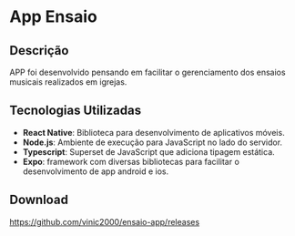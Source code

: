 # App Ensaio

## Descrição
APP foi desenvolvido pensando em facilitar o gerenciamento dos ensaios musicais realizados em igrejas. 

## Tecnologias Utilizadas
- **React Native**: Biblioteca para desenvolvimento de aplicativos móveis.
- **Node.js**: Ambiente de execução para JavaScript no lado do servidor.
- **Typescript**: Superset de JavaScript que adiciona tipagem estática.
- **Expo**: framework com diversas bibliotecas para facilitar o desenvolvimento de app android e ios.

## Download
https://github.com/vinic2000/ensaio-app/releases
